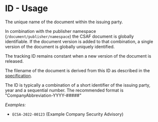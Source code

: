 # ID - Usage

The unique name of the document within the issuing party.

In combination with the publisher namespace (`/document/publisher/namespace`) the CSAF document is globally identifiable.
If the document version is added to that combination, a single version of the document is globally uniquely identified.

The tracking ID remains constant when a new version of the document is released.

The filename of the document is derived from this ID as described in the [specification](https://docs.oasis-open.org/csaf/csaf/v2.0/csaf-v2.0.html#51-filename).

The ID is typically a combination of a short identifier of the issuing party, year and a sequential number.
The recommended format is "CompanyAbbreviation-YYYY-#####"

*Examples:*

* `ECSA-2022-00123` (Example Company Security Advisory)
